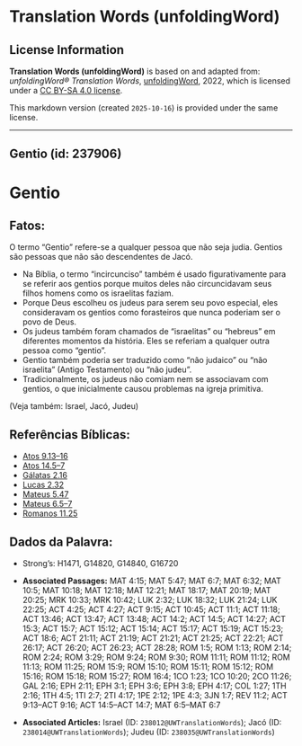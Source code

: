 # Translation Words (unfoldingWord)

## License Information

**Translation Words (unfoldingWord)** is based on and adapted from: _unfoldingWord® Translation Words_, [unfoldingWord](https://unfoldingword.org/utw), 2022, which is licensed under a [CC BY-SA 4.0 license](https://creativecommons.org/licenses/by-sa/4.0/legalcode.en).

This markdown version (created `2025-10-16`) is provided under the same license.



--------------------------------

## Gentio (id: 237906)

Gentio
======

Fatos:
------

O termo “Gentio” refere\-se a qualquer pessoa que não seja judia. Gentios são pessoas que não são descendentes de Jacó.

* Na Bíblia, o termo “incircunciso” também é usado figurativamente para se referir aos gentios porque muitos deles não circuncidavam seus filhos homens como os israelitas faziam.
* Porque Deus escolheu os judeus para serem seu povo especial, eles consideravam os gentios como forasteiros que nunca poderiam ser o povo de Deus.
* Os judeus também foram chamados de “israelitas” ou “hebreus” em diferentes momentos da história. Eles se referiam a qualquer outra pessoa como “gentio”.
* Gentio também poderia ser traduzido como “não judaico” ou “não israelita” (Antigo Testamento) ou “não judeu”.
* Tradicionalmente, os judeus não comiam nem se associavam com gentios, o que inicialmente causou problemas na igreja primitiva.

(Veja também: Israel, Jacó, Judeu)

Referências Bíblicas:
---------------------

* [Atos 9\.13–16](https://ref.ly/Acts9:13-Acts9:16)
* [Atos 14\.5–7](https://ref.ly/Acts14:5-Acts14:7)
* [Gálatas 2\.16](https://ref.ly/Gal2:16)
* [Lucas 2\.32](https://ref.ly/Luke2:32)
* [Mateus 5\.47](https://ref.ly/Matt5:47)
* [Mateus 6\.5–7](https://ref.ly/Matt6:5-Matt6:7)
* [Romanos 11\.25](https://ref.ly/Rom11:25)

Dados da Palavra:
-----------------

* Strong’s: H1471, G14820, G14840, G16720

* **Associated Passages:** MAT 4:15; MAT 5:47; MAT 6:7; MAT 6:32; MAT 10:5; MAT 10:18; MAT 12:18; MAT 12:21; MAT 18:17; MAT 20:19; MAT 20:25; MRK 10:33; MRK 10:42; LUK 2:32; LUK 18:32; LUK 21:24; LUK 22:25; ACT 4:25; ACT 4:27; ACT 9:15; ACT 10:45; ACT 11:1; ACT 11:18; ACT 13:46; ACT 13:47; ACT 13:48; ACT 14:2; ACT 14:5; ACT 14:27; ACT 15:3; ACT 15:7; ACT 15:12; ACT 15:14; ACT 15:17; ACT 15:19; ACT 15:23; ACT 18:6; ACT 21:11; ACT 21:19; ACT 21:21; ACT 21:25; ACT 22:21; ACT 26:17; ACT 26:20; ACT 26:23; ACT 28:28; ROM 1:5; ROM 1:13; ROM 2:14; ROM 2:24; ROM 3:29; ROM 9:24; ROM 9:30; ROM 11:11; ROM 11:12; ROM 11:13; ROM 11:25; ROM 15:9; ROM 15:10; ROM 15:11; ROM 15:12; ROM 15:16; ROM 15:18; ROM 15:27; ROM 16:4; 1CO 1:23; 1CO 10:20; 2CO 11:26; GAL 2:16; EPH 2:11; EPH 3:1; EPH 3:6; EPH 3:8; EPH 4:17; COL 1:27; 1TH 2:16; 1TH 4:5; 1TI 2:7; 2TI 4:17; 1PE 2:12; 1PE 4:3; 3JN 1:7; REV 11:2; ACT 9:13–ACT 9:16; ACT 14:5–ACT 14:7; MAT 6:5–MAT 6:7
* **Associated Articles:** Israel (ID: `238012@UWTranslationWords`); Jacó (ID: `238014@UWTranslationWords`); Judeu (ID: `238035@UWTranslationWords`)

